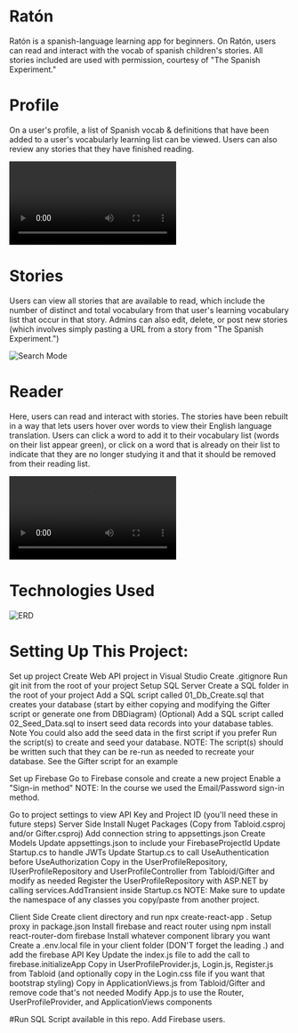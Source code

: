 # Ratón
Ratón is a spanish-language learning app for beginners. On Ratón, users can read and interact with the vocab of spanish children's stories. All stories included are used with permission, courtesy of "The Spanish Experiment."

# Profile
On a user's profile, a list of Spanish vocab & definitions that have been added to a user's vocabularly learning list can be viewed. Users can also review any stories that they have finished reading.

![Profile](/public/images/ProfileViewRaton.mp4)

# Stories
Users can view all stories that are available to read, which include the number of distinct and total vocabulary from that user's learning vocabulary list that occur in that story. Admins can also edit, delete, or post new stories (which involves simply pasting a URL from a story from "The Spanish Experiment.")

![Search Mode](/public/images/HomepageRaton.PNG)

# Reader
Here, users can read and interact with stories. The stories have been rebuilt in a way that lets users hover over words to view their English language translation. Users can click a word to add it to their vocabulary list (words on their list appear green), or click on a word that is already on their list to indicate that they are no longer studying it and that it should be removed from their reading list.

![Build Mode](/public/images/ReaderGif.mp4)

# Technologies Used

![ERD](/public/images/RatonERD.PNG)

# Setting Up This Project:

Set up project
Create Web API project in Visual Studio
Create .gitignore
Run git init from the root of your project
Setup SQL Server
Create a SQL folder in the root of your project
Add a SQL script called 01_Db_Create.sql that creates your database (start by either copying and modifying the Gifter script or generate one from DBDiagram)
(Optional) Add a SQL script called 02_Seed_Data.sql to insert seed data records into your database tables. Note You could also add the seed data in the first script if you prefer
Run the script(s) to create and seed your database.
NOTE: The script(s) should be written such that they can be re-run as needed to recreate your database. See the Gifter script for an example

Set up Firebase
Go to Firebase console and create a new project
Enable a "Sign-in method"
NOTE: In the course we used the Email/Password sign-in method.

Go to project settings to view API Key and Project ID (you'll need these in future steps)
Server Side
Install Nuget Packages (Copy from Tabloid.csproj and/or Gifter.csproj)
Add connection string to appsettings.json
Create Models
Update appsettings.json to include your FirebaseProjectId
Update Startup.cs to handle JWTs
Update Startup.cs to call UseAuthentication before UseAuthorization
Copy in the UserProfileRepository, IUserProfileRepository and UserProfileController from Tabloid/Gifter and modify as needed
Register the UserProfileRepository with ASP.NET by calling services.AddTransient inside Startup.cs
NOTE: Make sure to update the namespace of any classes you copy/paste from another project.

Client Side
Create client directory and run npx create-react-app .
Setup proxy in package.json
Install firebase and react router using npm install react-router-dom firebase
Install whatever component library you want
Create a .env.local file in your client folder (DON'T forget the leading .) and add the firebase API Key
Update the index.js file to add the call to firebase.initializeApp
Copy in UserProfileProvider.js, Login.js, Register.js from Tabloid (and optionally copy in the Login.css file if you want that bootstrap styling)
Copy in ApplicationViews.js from Tabloid/Gifter and remove code that's not needed
Modify App.js to use the Router, UserProfileProvider, and ApplicationViews components

#Run SQL Script available in this repo. Add Firebase users.